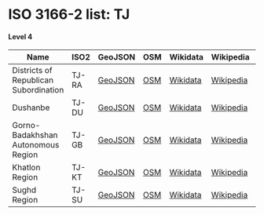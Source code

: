 # ISO 3166-2 list: TJ


#### Level 4
Name | ISO2 | GeoJSON | OSM | Wikidata | Wikipedia | population 
--- | --- | --- | --- | --- | --- | --: 
Districts of Republican Subordination | TJ-RA | [GeoJSON](../../export/geojson/q8/iso2/TJ/TJ-RA.geojson) | [OSM](https://www.openstreetmap.org/relation/3279615) | [Wikidata](https://www.wikidata.org/wiki/Q633490) | [Wikipedia](http://en.wikipedia.org/wiki/en%3ADistricts%20of%20Republican%20Subordination) | 1,971,600
Dushanbe | TJ-DU | [GeoJSON](../../export/geojson/q8/iso2/TJ/TJ-DU.geojson) | [OSM](https://www.openstreetmap.org/relation/7328360) | [Wikidata](https://www.wikidata.org/wiki/Q9365) | [Wikipedia](http://en.wikipedia.org/wiki/en%3ADushanbe) | 780,000
Gorno-Badakhshan Autonomous Region | TJ-GB | [GeoJSON](../../export/geojson/q8/iso2/TJ/TJ-GB.geojson) | [OSM](https://www.openstreetmap.org/relation/3279614) | [Wikidata](https://www.wikidata.org/wiki/Q207319) | [Wikipedia](http://en.wikipedia.org/wiki/ru%3A%D0%93%D0%BE%D1%80%D0%BD%D0%BE-%D0%91%D0%B0%D0%B4%D0%B0%D1%85%D1%88%D0%B0%D0%BD%D1%81%D0%BA%D0%B0%D1%8F%20%D0%B0%D0%B2%D1%82%D0%BE%D0%BD%D0%BE%D0%BC%D0%BD%D0%B0%D1%8F%20%D0%BE%D0%B1%D0%BB%D0%B0%D1%81%D1%82%D1%8C) | 216,900
Khatlon Region | TJ-KT | [GeoJSON](../../export/geojson/q8/iso2/TJ/TJ-KT.geojson) | [OSM](https://www.openstreetmap.org/relation/3279616) | [Wikidata](https://www.wikidata.org/wiki/Q633511) | [Wikipedia](http://en.wikipedia.org/wiki/en%3AKhatlon%20Region) | 3,048,200
Sughd Region | TJ-SU | [GeoJSON](../../export/geojson/q8/iso2/TJ/TJ-SU.geojson) | [OSM](https://www.openstreetmap.org/relation/3279374) | [Wikidata](https://www.wikidata.org/wiki/Q241582) | [Wikipedia](http://en.wikipedia.org/wiki/en%3ASughd%20Region) | 2,508,500
